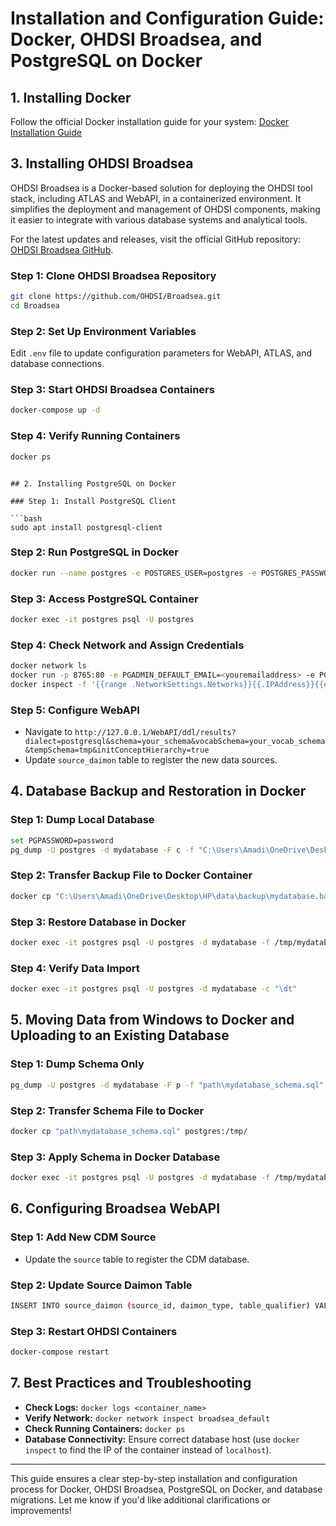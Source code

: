 # Installation and Configuration Guide: Docker, OHDSI Broadsea, and PostgreSQL on Docker

## 1. Installing Docker

Follow the official Docker installation guide for your system: [Docker Installation Guide](https://docs.docker.com/get-docker/)

## 3. Installing OHDSI Broadsea

OHDSI Broadsea is a Docker-based solution for deploying the OHDSI tool stack, including ATLAS and WebAPI, in a containerized environment. It simplifies the deployment and management of OHDSI components, making it easier to integrate with various database systems and analytical tools.

For the latest updates and releases, visit the official GitHub repository: [OHDSI Broadsea GitHub](https://github.com/OHDSI/Broadsea).

### Step 1: Clone OHDSI Broadsea Repository

```bash
git clone https://github.com/OHDSI/Broadsea.git
cd Broadsea
```

### Step 2: Set Up Environment Variables

Edit `.env` file to update configuration parameters for WebAPI, ATLAS, and database connections.

### Step 3: Start OHDSI Broadsea Containers

```bash
docker-compose up -d
```

### Step 4: Verify Running Containers

```bash
docker ps
```


```

## 2. Installing PostgreSQL on Docker

### Step 1: Install PostgreSQL Client

```bash
sudo apt install postgresql-client
```

### Step 2: Run PostgreSQL in Docker

```bash
docker run --name postgres -e POSTGRES_USER=postgres -e POSTGRES_PASSWORD=mysecretpassword -p 5432:5432 -d postgres
```

### Step 3: Access PostgreSQL Container

```bash
docker exec -it postgres psql -U postgres
```

### Step 4: Check Network and Assign Credentials

```bash
docker network ls
docker run -p 8765:80 -e PGADMIN_DEFAULT_EMAIL=<youremailaddress> -e PGADMIN_DEFAULT_PASSWORD=<yourpassword> --network broadsea_default -d dpage/pgadmin4
docker inspect -f '{{range .NetworkSettings.Networks}}{{.IPAddress}}{{end}}' <containerID>
```


### Step 5: Configure WebAPI

- Navigate to `http://127.0.0.1/WebAPI/ddl/results?dialect=postgresql&schema=your_schema&vocabSchema=your_vocab_schema&tempSchema=tmp&initConceptHierarchy=true`
- Update `source_daimon` table to register the new data sources.

## 4. Database Backup and Restoration in Docker

### Step 1: Dump Local Database

```bash
set PGPASSWORD=password
pg_dump -U postgres -d mydatabase -F c -f "C:\Users\Amadi\OneDrive\Desktop\HP\data\backup\mydatabase.backup"
```

### Step 2: Transfer Backup File to Docker Container

```bash
docker cp "C:\Users\Amadi\OneDrive\Desktop\HP\data\backup\mydatabase.backup" postgres:/tmp/
```

### Step 3: Restore Database in Docker

```bash
docker exec -it postgres psql -U postgres -d mydatabase -f /tmp/mydatabase.backup
```

### Step 4: Verify Data Import

```bash
docker exec -it postgres psql -U postgres -d mydatabase -c "\dt"
```

## 5. Moving Data from Windows to Docker and Uploading to an Existing Database

### Step 1: Dump Schema Only

```bash
pg_dump -U postgres -d mydatabase -F p -f "path\mydatabase_schema.sql" -n my_schema
```

### Step 2: Transfer Schema File to Docker

```bash
docker cp "path\mydatabase_schema.sql" postgres:/tmp/
```

### Step 3: Apply Schema in Docker Database

```bash
docker exec -it postgres psql -U postgres -d mydatabase -f /tmp/mydatabase_schema.sql
```

## 6. Configuring Broadsea WebAPI

### Step 1: Add New CDM Source

- Update the `source` table to register the CDM database.

### Step 2: Update Source Daimon Table

```bash
INSERT INTO source_daimon (source_id, daimon_type, table_qualifier) VALUES (1, 1, 'cdm_database');
```

### Step 3: Restart OHDSI Containers

```bash
docker-compose restart
```

## 7. Best Practices and Troubleshooting

- **Check Logs:** `docker logs <container_name>`
- **Verify Network:** `docker network inspect broadsea_default`
- **Check Running Containers:** `docker ps`
- **Database Connectivity:** Ensure correct database host (use `docker inspect` to find the IP of the container instead of `localhost`).

---

This guide ensures a clear step-by-step installation and configuration process for Docker, OHDSI Broadsea, PostgreSQL on Docker, and database migrations. Let me know if you'd like additional clarifications or improvements!

